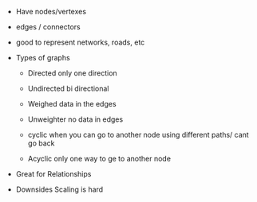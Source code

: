 - Have nodes/vertexes
- edges / connectors
- good to represent networks, roads, etc

- Types of graphs
    - Directed
        only one direction
    - Undirected
        bi directional

    - Weighed
        data in the edges
    - Unweighter
        no data in edges

    - cyclic
        when you can go to another node using different paths/ cant go back
    - Acyclic
        only one way to ge to another node

- Great for
Relationships

- Downsides
Scaling is hard
